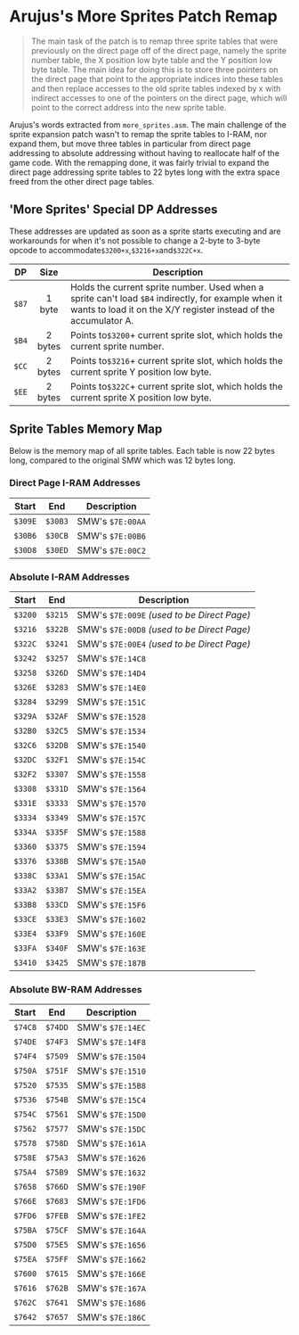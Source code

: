 # Arujus's More Sprites Patch Remap

> The main task of the patch is to remap three sprite tables that were previously on the direct page off of the direct page, namely the sprite number table, the X position low byte table and the Y position low byte table. The main idea for doing this is to store three pointers on the direct page that point to the appropriate indices into these tables and then replace accesses to the old sprite tables indexed by x with indirect accesses to one of the pointers on the direct page, which will point to the correct address into the new sprite table.

Arujus's words extracted from `more_sprites.asm`. The main challenge of the sprite expansion patch wasn't to remap the sprite tables to I-RAM, nor expand them, but move three tables in particular from direct page addressing to absolute addressing without having to reallocate half of the game code. With the remapping done, it was fairly trivial to expand the direct page addressing sprite tables to 22 bytes long with the extra space freed from the other direct page tables.

## 'More Sprites' Special DP Addresses
These addresses are updated as soon as a sprite starts executing and are workarounds for when it's not possible to change a 2-byte to 3-byte opcode to accommodate`$3200+x`,`$3216+x`and`$322C+x`.

DP    | Size    | Description
:----:|:-------:|-------------
`$87` | 1 byte  | Holds the current sprite number. Used when a sprite can't load `$B4` indirectly, for example when it wants to load it on the X/Y register instead of the accumulator A.
`$B4` | 2 bytes | Points to`$3200`+ current sprite slot, which holds the current sprite number.
`$CC` | 2 bytes | Points to`$3216`+ current sprite slot, which holds the current sprite Y position low byte.
`$EE` | 2 bytes | Points to`$322C`+ current sprite slot, which holds the current sprite X position low byte.

## Sprite Tables Memory Map
Below is the memory map of all sprite tables. Each table is now 22 bytes long, compared to the original SMW which was 12 bytes long.
	
### Direct Page I-RAM Addresses
Start  |  End  | Description
:-----:|:-----:|-------------
`$309E`|`$30B3`| SMW's `$7E:00AA`
`$30B6`|`$30CB`| SMW's `$7E:00B6`
`$30D8`|`$30ED`| SMW's `$7E:00C2`

### Absolute I-RAM Addresses
Start  |  End  | Description
:-----:|:-----:|-------------
`$3200`|`$3215`| SMW's `$7E:009E` *(used to be Direct Page)*
`$3216`|`$322B`| SMW's `$7E:00D8` *(used to be Direct Page)*
`$322C`|`$3241`| SMW's `$7E:00E4` *(used to be Direct Page)*
`$3242`|`$3257`| SMW's `$7E:14C8`
`$3258`|`$326D`| SMW's `$7E:14D4`
`$326E`|`$3283`| SMW's `$7E:14E0`
`$3284`|`$3299`| SMW's `$7E:151C`
`$329A`|`$32AF`| SMW's `$7E:1528`
`$32B0`|`$32C5`| SMW's `$7E:1534`
`$32C6`|`$32DB`| SMW's `$7E:1540`
`$32DC`|`$32F1`| SMW's `$7E:154C`
`$32F2`|`$3307`| SMW's `$7E:1558`
`$3308`|`$331D`| SMW's `$7E:1564`
`$331E`|`$3333`| SMW's `$7E:1570`
`$3334`|`$3349`| SMW's `$7E:157C`
`$334A`|`$335F`| SMW's `$7E:1588`
`$3360`|`$3375`| SMW's `$7E:1594`
`$3376`|`$338B`| SMW's `$7E:15A0`
`$338C`|`$33A1`| SMW's `$7E:15AC`
`$33A2`|`$33B7`| SMW's `$7E:15EA`
`$33B8`|`$33CD`| SMW's `$7E:15F6`
`$33CE`|`$33E3`| SMW's `$7E:1602`
`$33E4`|`$33F9`| SMW's `$7E:160E`
`$33FA`|`$340F`| SMW's `$7E:163E`
`$3410`|`$3425`| SMW's `$7E:187B`

### Absolute BW-RAM Addresses
Start  |  End  | Description
:-----:|:-----:|-------------
`$74C8`|`$74DD`| SMW's `$7E:14EC`
`$74DE`|`$74F3`| SMW's `$7E:14F8`
`$74F4`|`$7509`| SMW's `$7E:1504`
`$750A`|`$751F`| SMW's `$7E:1510`
`$7520`|`$7535`| SMW's `$7E:15B8`
`$7536`|`$754B`| SMW's `$7E:15C4`
`$754C`|`$7561`| SMW's `$7E:15D0`
`$7562`|`$7577`| SMW's `$7E:15DC`
`$7578`|`$758D`| SMW's `$7E:161A`
`$758E`|`$75A3`| SMW's `$7E:1626`
`$75A4`|`$75B9`| SMW's `$7E:1632`
`$7658`|`$766D`| SMW's `$7E:190F`
`$766E`|`$7683`| SMW's `$7E:1FD6`
`$7FD6`|`$7FEB`| SMW's `$7E:1FE2`
`$75BA`|`$75CF`| SMW's `$7E:164A`
`$75D0`|`$75E5`| SMW's `$7E:1656`
`$75EA`|`$75FF`| SMW's `$7E:1662`
`$7600`|`$7615`| SMW's `$7E:166E`
`$7616`|`$762B`| SMW's `$7E:167A`
`$762C`|`$7641`| SMW's `$7E:1686`
`$7642`|`$7657`| SMW's `$7E:186C`
